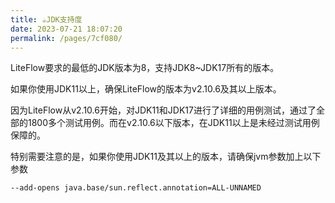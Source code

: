 ```yaml
---
title: ☕️JDK支持度
date: 2023-07-21 18:07:20
permalink: /pages/7cf080/
---
```


LiteFlow要求的最低的JDK版本为8，支持JDK8~JDK17所有的版本。

如果你使用JDK11以上，确保LiteFlow的版本为v2.10.6及其以上版本。

因为LiteFlow从v2.10.6开始，对JDK11和JDK17进行了详细的用例测试，通过了全部的1800多个测试用例。而在v2.10.6以下版本，在JDK11以上是未经过测试用例保障的。

特别需要注意的是，如果你使用JDK11及其以上的版本，请确保jvm参数加上以下参数

```shell
--add-opens java.base/sun.reflect.annotation=ALL-UNNAMED
```